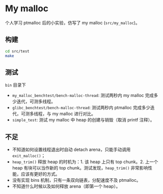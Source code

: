 # My malloc

个人学习 ptmalloc 后的小实验，仿写了 my malloc (`src/my_malloc`)。

## 构建

```bash
cd src/test
make
```

## 测试

`bin` 目录下

- `my_malloc_benchtest/bench-malloc-thread`: 测试两秒内 my malloc 完成多少迭代，可测多线程。
- `glibc_benchtest/bench-malloc-thread`: 测试两秒内 ptmalloc 完成多少迭代，可测多线程，与 my malloc 进行对比。
- `simple_test`: 测试 my malloc 中 heap 的创建与销毁（取消 printf 注释）。

## 不足

- 不知道如何设置线程退出时自动 detach arena，只能手动调用 `exit_malloc()`；
- `heap_trim()` 释放 heap 的时机为：1. 该 heap 上只有 top chunk。2. 上一个 heap 有块可以当作新的 top chunk。测试发现，`heap_trim()` 非常影响性能，应该有更好的方式。
- 没有实现 bins 机制，只有一条双向链表，分配速度不及 ptmalloc。
- 不知道什么时候以及如何释放 arena（即第一个 heap）。